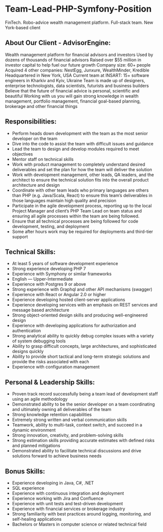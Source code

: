 # Team-Lead-PHP-Symfony-Position
FinTech. Robo-advice wealth management platform. Full-stack team. New York-based client

## About Our Client - AdvisorEngine:

Wealth management platform for financial advisors and investors
Used by dozens of thousands of financial advisors
Raised over $55 million in investor capital to help fuel our future growth
Company size: 60+ people
Acquired 4 other companies: NestEgg, Junxure, WealthMinder, Kredible
Headquartered in New York, USA
Current team at INSART: 15+ software engineers in Kharkiv and Kyiv, Ukraine
Team is made up of designers, enterprise technologists, data scientists, futurists and business builders
Believe that the future of financial advice is personal, scientific and beautiful
Working with us you will gain strong knowledge in wealth management, portfolio management, financial goal-based planning, brokerage and other financial things

## Responsibilities:

- Perform heads down development with the team as the most senior developer on the team
- Dive into the code to assist the team with difficult issues and guidance
- Lead the team to design and develop modules required to meet objectives
- Mentor staff on technical skills
- Work with product management to completely understand desired deliverables and set the plan
for how the team will deliver the solution
- Work with development management, other leads, QA leaders, and the architect to ensure the
technical solution fits into the overall product architecture and design
- Coordinate with other team leads who primary languages are others than PHP (e.g. Java/Scala,
React) to ensure this team’s deliverables in those languages maintain high quality and precision
- Participate in the agile development process, reporting up to the local Project Manager and
client’s PHP Team Lead on team status and ensuring all agile processes within the team are
being followed.
- Ensure that all technical processes are being followed for code development, testing, and
deployment
- Some after hours work may be required for deployments and third-tier support

## Technical Skills:

- At least 5 years of software development experience
- Strong experience developing PHP 7
- Experience with Symphony or similar frameworks
- English — Upper-Intermediate
- Experience with Postgres 9 or above
- Strong experience with Graphql and other API mechanisms (swagger)
- Experience with React or Angular 2.0 or higher
- Experience developing hosted client-server applications
- Experience developing services with an emphasis on REST services and message based
architecture
- Strong object-oriented design skills and producing well-engineered design
- Experience with developing applications for authorization and authentication
- Strong analytical ability to quickly debug complex issues with a variety of system debugging
tools
- Ability to grasp difficult concepts, large architectures, and sophisticated designs quickly
- Ability to provide short tactical and long-term strategic solutions and provide the risks
associated with each
- Experience with configuration management

## Personal & Leadership Skills:

- Proven track record successfully being a team lead of development staff using an agile
methodology
- Demonstrated ability to be the senior developer on a team coordinating and ultimately
owning all deliverables of the team
- Strong knowledge retention capabilities
- Extremely strong written and verbal communication skills
- Teamwork, ability to multi-task, context switch, and succeed in a dynamic environment
- Strong innovation, creativity, and problem-solving skills
- Strong estimation skills providing accurate estimates with defined risks and planned
mitigations
- Demonstrated ability to facilitate technical discussions and drive solutions forward to
achieve business needs

## Bonus Skills:

- Experience developing in Java, C#, .NET
- SQL experience
- Experience with continuous integration and deployment
- Experience working with Jira and Confluence
- Experience with unit tests and test-driven development
- Experience with financial services or brokerage industry 
- Strong familiarity with best practices around logging, monitoring, and self-healing applications
- Bachelors or Masters in computer science or related technical field
